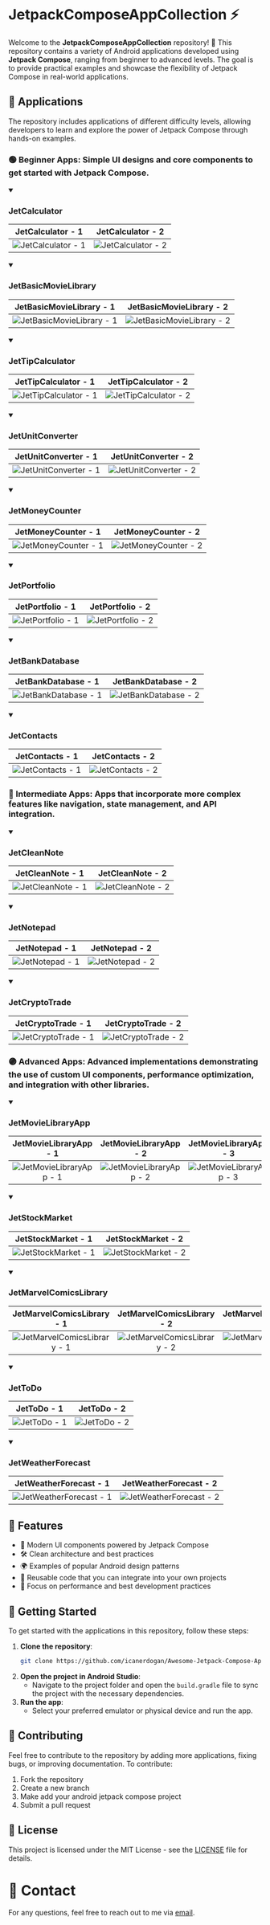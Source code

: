 # JetpackComposeAppCollection ⚡️

Welcome to the **JetpackComposeAppCollection** repository! 🚀 This repository contains a variety of Android applications developed using **Jetpack Compose**, ranging from beginner to advanced levels. The goal is to provide practical examples and showcase the flexibility of Jetpack Compose in real-world applications.

## 📱 Applications

The repository includes applications of different difficulty levels, allowing developers to learn and explore the power of Jetpack Compose through hands-on examples.

<!---------------------------------------------------------------------------------------------------------->
### 🟢 Beginner Apps: Simple UI designs and core components to get started with Jetpack Compose.

<details open>
  <summary><h3>JetCalculator</h3></summary>
  
  JetCalculator - 1            |  JetCalculator - 2
  :-------------------------:|:-------------------------:
  ![JetCalculator - 1](https://github.com/user-attachments/assets/fdd29c6d-e844-4d75-8fd9-9f0dbfd8813c) | ![JetCalculator - 2](https://github.com/user-attachments/assets/c8432be4-2d9e-417c-923e-c2d5855d895d) |
</details>

<details open>
  <summary><h3>JetBasicMovieLibrary</h3></summary>
  
  JetBasicMovieLibrary - 1            |  JetBasicMovieLibrary - 2
  :-------------------------:|:-------------------------:
  ![JetBasicMovieLibrary - 1](https://github.com/user-attachments/assets/c074a85f-e3cb-4aee-ad2c-ad66b848e8b8) | ![JetBasicMovieLibrary - 2](https://github.com/user-attachments/assets/c56be7c0-ff59-456c-84b5-2f7649566407)
</details>

<details open>
  <summary><h3>JetTipCalculator</h3></summary>
  
  JetTipCalculator - 1            |  JetTipCalculator - 2
  :-------------------------:|:-------------------------:
  ![JetTipCalculator - 1](https://github.com/user-attachments/assets/7acbeb93-f825-4066-b628-6d1f8ca04d76) | ![JetTipCalculator - 2](https://github.com/user-attachments/assets/81014773-741c-4829-b816-05471afc9e77)
</details>

<details open>
  <summary><h3>JetUnitConverter</h3></summary>
  
  JetUnitConverter - 1            |  JetUnitConverter - 2
  :-------------------------:|:-------------------------:
  ![JetUnitConverter - 1](https://github.com/user-attachments/assets/1de2087e-e86f-4098-9f2d-e115184a42e7) | ![JetUnitConverter - 2](https://github.com/user-attachments/assets/7b8b12b5-d6e0-4ba6-ad5e-ddd8464beec7)
</details>

<details open>
  <summary><h3>JetMoneyCounter</h3></summary>
  
  JetMoneyCounter - 1            |  JetMoneyCounter - 2
  :-------------------------:|:-------------------------:
  ![JetMoneyCounter - 1](https://github.com/user-attachments/assets/c27750e4-b531-4a6e-a0f2-8baf8490ca9a) | ![JetMoneyCounter - 2](https://github.com/user-attachments/assets/45a5d145-7ccb-4ac4-a9bc-05b55d78dc74)
</details>

<details open>
  <summary><h3>JetPortfolio</h3></summary>
  
  JetPortfolio - 1            |  JetPortfolio - 2
  :-------------------------:|:-------------------------:
  ![JetPortfolio - 1](https://github.com/user-attachments/assets/f2bfe2d9-f142-49fb-aee5-83b7b433056c) | ![JetPortfolio - 2](https://github.com/user-attachments/assets/538384b7-2294-475c-a814-84216042c337)
</details>

<details open>
  <summary><h3>JetBankDatabase</h3></summary>
  
  JetBankDatabase - 1            |  JetBankDatabase - 2
  :-------------------------:|:-------------------------:
  ![JetBankDatabase - 1](https://github.com/user-attachments/assets/710d66fd-e5ec-41a7-9b06-ec83aa2663f8) | ![JetBankDatabase - 2](https://github.com/user-attachments/assets/88e0487f-ce11-4ed4-8bda-051cd9b71e77) 
</details>

<details open>
  <summary><h3>JetContacts</h3></summary>
  
  JetContacts - 1            |  JetContacts - 2
  :-------------------------:|:-------------------------:
  ![JetContacts - 1](https://github.com/user-attachments/assets/ebb9e0e5-7dac-436e-bf85-d0510ab14fdb) | ![JetContacts - 2](https://github.com/user-attachments/assets/dd0b5fd1-1089-4b1e-a2b9-27b4b2a7abe7) 
</details>

<!---------------------------------------------------------------------------------------------------------->

### 🔵 Intermediate Apps: Apps that incorporate more complex features like navigation, state management, and API integration.

<details open>
  <summary><h3>JetCleanNote</h3></summary>
  
  JetCleanNote - 1            |  JetCleanNote - 2
  :-------------------------:|:-------------------------:
  ![JetCleanNote - 1](https://github.com/user-attachments/assets/41a5a803-802d-4f85-a56b-5b2486385d48) | ![JetCleanNote - 2](https://github.com/user-attachments/assets/4638e60d-7072-4d1d-933c-e0bb92a03747) 
</details>

<details open>
  <summary><h3>JetNotepad</h3></summary>
  
  JetNotepad - 1            |  JetNotepad - 2
  :-------------------------:|:-------------------------:
  ![JetNotepad - 1](https://github.com/user-attachments/assets/af0466bb-a90c-4a88-9f72-a005a14ceb08) | ![JetNotepad - 2](https://github.com/user-attachments/assets/e8858e1d-1509-4265-a57c-e95d72820f1b)
</details>

<details open>
  <summary><h3>JetCryptoTrade</h3></summary>
  
  JetCryptoTrade - 1            |  JetCryptoTrade - 2
  :-------------------------:|:-------------------------:
  ![JetCryptoTrade - 1](https://github.com/user-attachments/assets/ea3efce5-63ac-43b2-8eda-b9415f6b7706) | ![JetCryptoTrade - 2](https://github.com/user-attachments/assets/981a5538-dcbf-47b2-810d-adb54246da73) 
</details>

<!---------------------------------------------------------------------------------------------------------->

### 🟣 Advanced Apps: Advanced implementations demonstrating the use of custom UI components, performance optimization, and integration with other libraries.

<details open>
  <summary><h3>JetMovieLibraryApp</h3></summary>
  
  JetMovieLibraryApp - 1            |  JetMovieLibraryApp - 2 |  JetMovieLibraryApp - 3
  :-------------------------:|:-------------------------:|:-------------------------:
  ![JetMovieLibraryApp - 1](https://github.com/user-attachments/assets/12de8305-7336-4e02-b22f-8862054cfe23) | ![JetMovieLibraryApp - 2](https://github.com/user-attachments/assets/789fa22e-9d8b-496e-b091-c49594eacc0d) | ![JetMovieLibraryApp - 3](https://github.com/user-attachments/assets/46389305-c6cf-4129-8af5-5e2fad80bb10) 
</details>

<details open>
  <summary><h3>JetStockMarket</h3></summary>
  
  JetStockMarket - 1            |  JetStockMarket - 2
  :-------------------------:|:-------------------------:
  ![JetStockMarket - 1](https://github.com/user-attachments/assets/ff5483bf-a3d9-4954-a7ae-4a0e72587e36) | ![JetStockMarket - 2](https://github.com/user-attachments/assets/a6bbde42-0398-4981-9bf0-bd939f446a04) 
</details>

<details open>
  <summary><h3>JetMarvelComicsLibrary</h3></summary>
  
  JetMarvelComicsLibrary - 1            |  JetMarvelComicsLibrary - 2 |  JetMarvelComicsLibrary - 3
  :-------------------------:|:-------------------------:|:-------------------------:
  ![JetMarvelComicsLibrary - 1](https://github.com/user-attachments/assets/6977c63a-1242-441b-833d-5288d9305de7) | ![JetMarvelComicsLibrary - 2](https://github.com/user-attachments/assets/64a49b38-f7db-40ed-b358-6a7e31ebc730) | ![JetMarvelComicsLibrary - 3](https://github.com/user-attachments/assets/f03c26ce-7dc6-414b-b9ce-5fad9ffe0e64) 
</details>

<details open>
  <summary><h3>JetToDo</h3></summary>
  
  JetToDo - 1            |  JetToDo - 2
  :-------------------------:|:-------------------------:
  ![JetToDo - 1](https://github.com/user-attachments/assets/cc181331-c9da-409d-8558-1bcf63517619) | ![JetToDo - 2](https://github.com/user-attachments/assets/b1dae5ce-a7df-467b-81d6-2b32bc061bb8) 
</details>

<details open>
  <summary><h3>JetWeatherForecast</h3></summary>
  
  JetWeatherForecast - 1            |  JetWeatherForecast - 2
  :-------------------------:|:-------------------------:
  ![JetWeatherForecast - 1](https://github.com/user-attachments/assets/aa173eb1-747b-4529-ada4-687328aa1648) | ![JetWeatherForecast - 2](https://github.com/user-attachments/assets/57fcf84b-04c5-4705-9082-d2bfc6c77ee8) 
</details>
<!---------------------------------------------------------------------------------------------------------->

## 🌟 Features

- 🧩 Modern UI components powered by Jetpack Compose
- 🛠 Clean architecture and best practices
- 🌍 Examples of popular Android design patterns
- 🔄 Reusable code that you can integrate into your own projects
- 🚀 Focus on performance and best development practices

## 🚀 Getting Started

To get started with the applications in this repository, follow these steps:

1. **Clone the repository**:
    ```bash
    git clone https://github.com/icanerdogan/Awesome-Jetpack-Compose-App-Samples.git
    ```
2. **Open the project in Android Studio**:
    - Navigate to the project folder and open the `build.gradle` file to sync the project with the necessary dependencies.
3. **Run the app**:
    - Select your preferred emulator or physical device and run the app.

## 🤝 Contributing

Feel free to contribute to the repository by adding more applications, fixing bugs, or improving documentation. To contribute:

1. Fork the repository
2. Create a new branch
3. Make add your android jetpack compose project
4. Submit a pull request

## 📄 License

This project is licensed under the MIT License - see the [LICENSE](LICENSE.md) file for details.

# 📧 Contact

For any questions, feel free to reach out to me via [email](mailto:ibrahimcan.erdogann@gmail.com).

